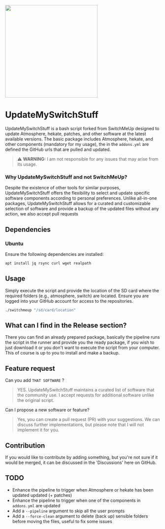 <!-- Logo -->
<img src="logo.jpeg" height="300px" />
<br>

# UpdateMySwitchStuff

UpdateMySwitchStuff is a bash script forked from SwitchMeUp designed to update Atmosphere, hekate, patches, and other software at the latest available versions. The basic package includes Atmosphere, hekate, and other components (mandatory for my usage), the in the `addons.yml` are defined the GitHub urls that are pulled and updated.

> ⚠️ **WARNING:** I am not responsible for any issues that may arise from its usage.

### Why UpdateMySwitchStuff and not SwitchMeUp?

Despite the existence of other tools for similar purposes, UpdateMySwitchStuff offers the flexibility to select and update specific software components according to personal preferences. Unlike all-in-one packages, UpdateMySwitchStuff allows for a curated and customizable selection of software and provide a backup of the updated files without any action, we also accept pull requests 

## Dependencies

### Ubuntu

Ensure the following dependencies are installed:

```bash
apt install jq rsync curl wget realpath

```

## Usage
Simply execute the script and provide the location of the SD card where the required folders (e.g., atmosphere, switch) are located. Ensure you are logged into your GitHub account for access to the repositories.
```bash
./switchmeup "/sd/card/location"
```

## What can I find in the Release section?
There you can find an already prepared package, basically the pipeline runs the script in the runner and provide you the ready package, if you wish to just download it or you don't want to execute the script from your computer.
This of course is up to you to install and make a backup.

## Feature request
Can you add `THAT SOFTWARE` ?
> YES. UpdateMySwitchStuff maintains a curated list of software that the community use. I accept requests for additional software unlike the original script.

Can I propose a new software or feature?
> Yes, you can create a pull request (PR) with your suggestions. We can discuss further implementations, but please note that I will not implement it for you.

## Contribution
If you would like to contribute by adding something, but you're not sure if it would be merged, it can be discussed in the 'Discussions' here on GitHub.

## TODO
 - Enhance the pipeline to trigger when Atmosphere or hekate has been updated updated (+ patches)
 - Enhance the pipeline to trigger when one of the components in `addons.yml` are updated
 - Add a `--pipeline` argument to skip all the user prompts
 - Add a `--force-clean` argument to delete (back up) sensible folders before moving the files, useful to fix some issues
